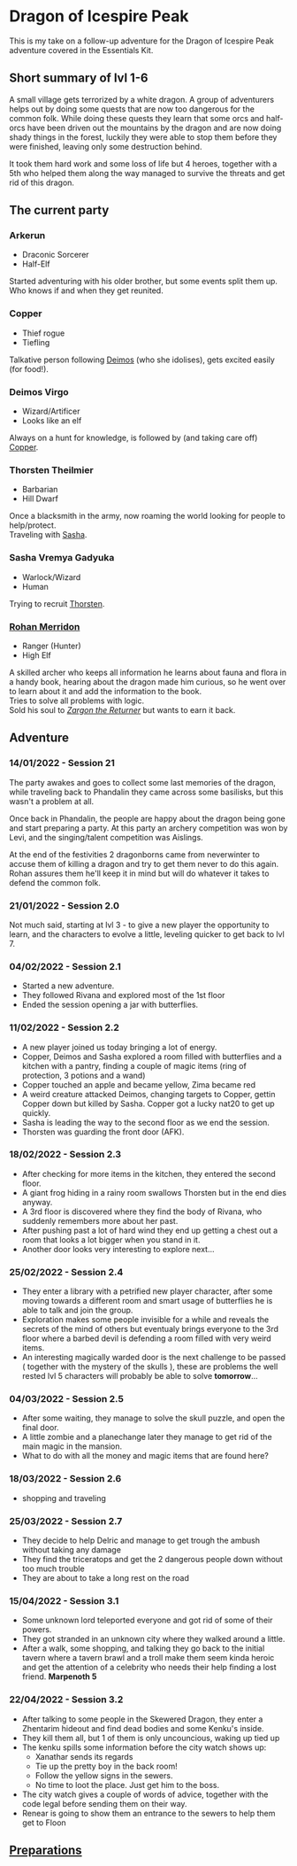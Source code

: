 # Dragon of Icespire Peak
This is my take on a follow-up adventure for the Dragon of Icespire Peak adventure covered in the Essentials Kit.

## Short summary of lvl 1-6
A small village gets terrorized by a white dragon. A group of adventurers helps out by doing some quests that are now too dangerous for the common folk.
While doing these quests they learn that some orcs and half-orcs have been driven out the mountains by the dragon and are now doing shady things in the forest, luckily they were able to stop them before they were finished, leaving only some destruction behind.

It took them hard work and some loss of life but 4 heroes, together with a 5th who helped them along the way managed to survive the threats and get rid of this dragon.

## The current party
### Arkerun
* Draconic Sorcerer
* Half-Elf

Started adventuring with his older brother, but some events split them up. Who knows if and when they get reunited.

### Copper
* Thief rogue
* Tiefling

Talkative person following [Deimos](#deimos-virgo) (who she idolises), gets excited easily (for food!).

### Deimos Virgo
* Wizard/Artificer
* Looks like an elf

Always on a hunt for knowledge, is followed by (and taking care off) [Copper](#copper).

### Thorsten Theilmier
* Barbarian
* Hill Dwarf

Once a blacksmith in the army, now roaming the world looking for people to help/protect.\
Traveling with [Sasha](#sasha-vermya-gadyuka).

### Sasha Vremya Gadyuka
* Warlock/Wizard
* Human

Trying to recruit [Thorsten](#thorsten-theilmier).

### [Rohan Merridon](players%20notes/Rohan%20Merridon)
* Ranger (Hunter)
* High Elf

A skilled archer who keeps all information he learns about fauna and flora in a handy book, hearing about the dragon made him curious, so he went over to learn about it and add the information to the book. \
Tries to solve all problems with logic.\
Sold his soul to *[Zargon the Returner](https://forgottenrealms.fandom.com/wiki/Zargon)* but wants to earn it back.

## Adventure
### 14/01/2022 - Session 21
The party awakes and goes to collect some last memories of the dragon, while traveling back to Phandalin they came across some basilisks, but this wasn't a problem at all.

Once back in Phandalin, the people are happy about the dragon being gone and start preparing a party. At this party an archery competition was won by Levi, and the singing/talent competition was Aislings.

At the end of the festivities 2 dragonborns came from neverwinter to accuse them of killing a dragon and try to get them never to do this again. Rohan assures them he'll keep it in mind but will do whatever it takes to defend the common folk.


### 21/01/2022 - Session 2.0
Not much said, starting at lvl 3 - to give a new player the opportunity to learn, and the characters to evolve a little, leveling quicker to get back to lvl 7.

### 04/02/2022 - Session 2.1
* Started a new adventure.
* They followed Rivana and explored most of the 1st floor
* Ended the session opening a jar with butterflies.

### 11/02/2022 - Session 2.2
* A new player joined us today bringing a lot of energy.
* Copper, Deimos and Sasha explored a room filled with butterflies and a kitchen with a pantry, finding a couple of magic items (ring of protection, 3 potions and a wand)
* Copper touched an apple and became yellow, Zima became red
* A weird creature attacked Deimos, changing targets to Copper, gettin Copper down but killed by Sasha. Copper got a lucky nat20 to get up quickly.
* Sasha is leading the way to the second floor as we end the session.
* Thorsten was guarding the front door (AFK).

### 18/02/2022 - Session 2.3
* After checking for more items in the kitchen, they entered the second floor.
* A giant frog hiding in a rainy room swallows Thorsten but in the end dies anyway.
* A 3rd floor is discovered where they find the body of Rivana, who suddenly remembers more about her past.
* After pushing past a lot of hard wind they end up getting a chest out a room that looks a lot bigger when you stand in it.
* Another door looks very interesting to explore next...

### 25/02/2022 - Session 2.4
* They enter a library with a petrified new player character, after some moving towards a different room and smart usage of butterflies he is able to talk and join the group.
* Exploration makes some people invisible for a while and reveals the secrets of the mind of others but eventualy brings everyone to the 3rd floor where a barbed devil is defending a room filled with very weird items.
* An interesting magically warded door is the next challenge to be passed ( together with the mystery of the skulls ), these are problems the well rested lvl 5 characters will probably be able to solve **tomorrow**...

### 04/03/2022 - Session 2.5
* After some waiting, they manage to solve the skull puzzle, and open the final door.
* A little zombie and a planechange later they manage to get rid of the main magic in the mansion.
* What to do with all the money and magic items that are found here?

### 18/03/2022 - Session 2.6
* shopping and traveling

### 25/03/2022 - Session 2.7
* They decide to help Delric and manage to get trough the ambush without taking any damage
* They find the triceratops and get the 2 dangerous people down without too much trouble
* They are about to take a long rest on the road

### 15/04/2022 - Session 3.1
* Some unknown lord teleported everyone and got rid of some of their powers.
* They got stranded in an unknown city where they walked around a little.
* After a walk, some shopping, and talking they go back to the initial tavern where a tavern brawl and a troll make them seem kinda  heroic and get the attention of a celebrity who needs their help finding a lost friend.
**Marpenoth 5**

### 22/04/2022 - Session 3.2
* After talking to some people in the Skewered Dragon, they enter a Zhentarim hideout and find dead bodies and some Kenku's inside.
* They kill them all, but 1 of them is only uncouncious, waking up tied up
* The kenku spills some information before the city watch shows up:
  * Xanathar sends its regards
  * Tie up the pretty boy in the back room!
  * Follow the yellow signs in the sewers.
  * No time to loot the place. Just get him to the boss.
* The city watch gives a couple of words of advice, together with the code legal before sending them on their way.
* Renear is going to show them an entrance to the sewers to help them get to Floon




## [Preparations](secrets/Preparations%20home)


